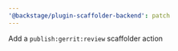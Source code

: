 ```yaml
---
'@backstage/plugin-scaffolder-backend': patch
---
```


Add a `publish:gerrit:review` scaffolder action
